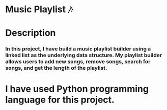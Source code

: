 # Music Playlist 🎶

# Description

### In this project, I have build a music playlist builder using a linked list as the underlying data structure. My playlist builder allows users to add new songs, remove songs, search for songs, and get the length of the playlist.

# I have used Python programming language for this project.
